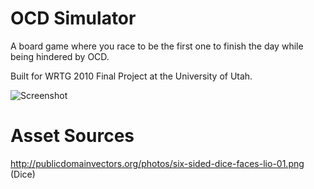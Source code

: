 # OCD Simulator #

A board game where you race to be the first one to finish the day while being hindered by OCD.

Built for WRTG 2010 Final Project at the University of Utah.

![Screenshot](https://raw.githubusercontent.com/Holyshatots/OCD-simulator/master/ocdsim.png)


# Asset Sources

http://publicdomainvectors.org/photos/six-sided-dice-faces-lio-01.png (Dice)
